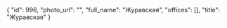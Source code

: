 {
    "id": 996,
    "photo_url": "",
    "full_name": "Журавская",
    "offices": [],
    "title": "Журавская"
}